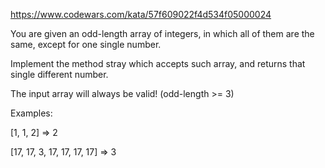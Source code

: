https://www.codewars.com/kata/57f609022f4d534f05000024

You are given an odd-length array of integers, in which all of them are the same, except for one single number.

Implement the method stray which accepts such array, and returns that single different number.

The input array will always be valid! (odd-length >= 3)

Examples:

[1, 1, 2] => 2

[17, 17, 3, 17, 17, 17, 17] => 3
